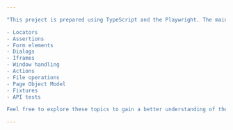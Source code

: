 ```yaml
---

"This project is prepared using TypeScript and the Playwright. The main topics covered are listed below:

- Locators
- Assertions
- Form elements
- Dialogs
- Iframes
- Window handling
- Actions
- File operations
- Page Object Model
- Fixtures
- API tests

Feel free to explore these topics to gain a better understanding of the project."

---
```

